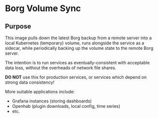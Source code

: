 # Borg Volume Sync

## Purpose

This image pulls down the latest Borg backup from a remote server into a local Kubernetes (temporary) volume, runs alongside the service as a sidecar, while periodically backing up the volume state to the remote Borg server.

The intention is to run services as eventually-consistent with acceptable data loss, without the overheads of network file shares.

**DO NOT** use this for production services, or services which depend on strong data consistency!

More suitable applications include:
 - Grafana instances (storing dashboards)
 - Openhab (plugin downloads, local config, time series)
 - etc.

